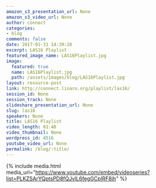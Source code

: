 ```yaml
---
amazon_s3_presentation_url: None
amazon_s3_video_url: None
author: connect
categories:
- blog
comments: false
date: 2017-01-31 14:39:28
excerpt: LAS16 Playlist
featured_image_name: LAS16Playlist.jpg
image:
  featured: true
  name: LAS16Playlist.jpg
  path: /assets/images/blog/LAS16Playlist.jpg
layout: resource-post
link: http://connect.linaro.org/playlist/las16/
session_id: None
session_track: None
slideshare_presentation_url: None
slug: las16
speakers: None
title: LAS16 Playlist
video_length: 01:40
video_thumbnail: None
wordpress_id: 4516
youtube_video_url: None
permalink: /blog/:title/
---
```


{% include media.html media_url="https://www.youtube.com/embed/videoseries?list=PLKZSArYQptsPD8fQJvlL6fegGCplRF8jh" %}
